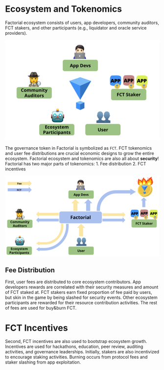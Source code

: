 # Ecosystem and Tokenomics

Factorial ecosystem consists of users, app developers, community auditors, FCT stakers, and other participants (e.g., liquidator and oracle service providers).

![Factorial Ecosystem](../images/ecosystem.png)

The governance token in Factorial is symbolized as `FCT`.
FCT tokenomics and user fee distributions are crucial economic designs to grow the entire ecosystem.
Factorial ecosystem and tokenomics are also all about **security**!
Factorial has two major parts of tokenomics:
    1. Fee distribution
    2. FCT incentives

![Factorial Tokenomics](../images/tokenomics.png)

## Fee Distribution

First, user fees are distributed to core ecosystem contributors.
App developers rewards are correlated with their security measures and amount of FCT staked at.
FCT stakers earn fixed proportion of fee paid by users, but skin in the game by being slashed for security events.
Other ecosystem participants are rewarded for their resource contribution activities.
The rest of fees are used for buy&burn FCT.

# FCT Incentives

Second, FCT incentives are also used to bootstrap ecosystem growth.
Incentives are used for hackathons, education, peer review, auditing activities, and governance leaderships.
Initially, stakers are also incentivized to encourage staking activities.
Burning occurs from protocol fees and staker slashing from app exploitation.
